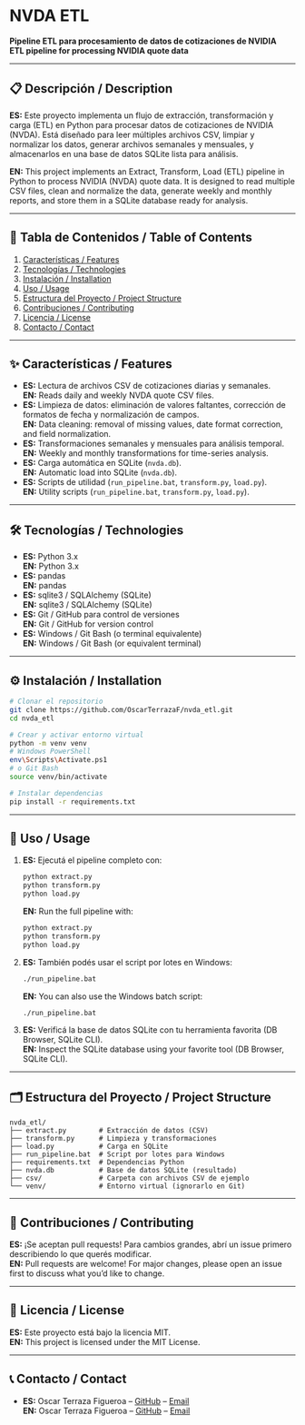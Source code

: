 # NVDA ETL

**Pipeline ETL para procesamiento de datos de cotizaciones de NVIDIA**  
**ETL pipeline for processing NVIDIA quote data**

---

## 📋 Descripción / Description

**ES:** Este proyecto implementa un flujo de extracción, transformación y carga (ETL) en Python para procesar datos de cotizaciones de NVIDIA (NVDA). Está diseñado para leer múltiples archivos CSV, limpiar y normalizar los datos, generar archivos semanales y mensuales, y almacenarlos en una base de datos SQLite lista para análisis.

**EN:** This project implements an Extract, Transform, Load (ETL) pipeline in Python to process NVIDIA (NVDA) quote data. It is designed to read multiple CSV files, clean and normalize the data, generate weekly and monthly reports, and store them in a SQLite database ready for analysis.

---

## 📖 Tabla de Contenidos / Table of Contents

1. [Características / Features](#-características--features)
2. [Tecnologías / Technologies](#-tecnologías--technologies)
3. [Instalación / Installation](#-instalación--installation)
4. [Uso / Usage](#-uso--usage)
5. [Estructura del Proyecto / Project Structure](#-estructura-del-proyecto--project-structure)
6. [Contribuciones / Contributing](#-contribuciones--contributing)
7. [Licencia / License](#-licencia--license)
8. [Contacto / Contact](#-contacto--contact)

---

## ✨ Características / Features

- **ES:** Lectura de archivos CSV de cotizaciones diarias y semanales.  
  **EN:** Reads daily and weekly NVDA quote CSV files.
- **ES:** Limpieza de datos: eliminación de valores faltantes, corrección de formatos de fecha y normalización de campos.  
  **EN:** Data cleaning: removal of missing values, date format correction, and field normalization.
- **ES:** Transformaciones semanales y mensuales para análisis temporal.  
  **EN:** Weekly and monthly transformations for time-series analysis.
- **ES:** Carga automática en SQLite (`nvda.db`).  
  **EN:** Automatic load into SQLite (`nvda.db`).
- **ES:** Scripts de utilidad (`run_pipeline.bat`, `transform.py`, `load.py`).  
  **EN:** Utility scripts (`run_pipeline.bat`, `transform.py`, `load.py`).

---

## 🛠️ Tecnologías / Technologies

- **ES:** Python 3.x  
  **EN:** Python 3.x
- **ES:** pandas  
  **EN:** pandas
- **ES:** sqlite3 / SQLAlchemy (SQLite)  
  **EN:** sqlite3 / SQLAlchemy (SQLite)
- **ES:** Git / GitHub para control de versiones  
  **EN:** Git / GitHub for version control
- **ES:** Windows / Git Bash (o terminal equivalente)  
  **EN:** Windows / Git Bash (or equivalent terminal)

---

## ⚙️ Instalación / Installation

```bash
# Clonar el repositorio
git clone https://github.com/OscarTerrazaF/nvda_etl.git
cd nvda_etl

# Crear y activar entorno virtual
python -m venv venv
# Windows PowerShell
env\Scripts\Activate.ps1
# o Git Bash
source venv/bin/activate

# Instalar dependencias
pip install -r requirements.txt
```

---

## 🚀 Uso / Usage

1. **ES:** Ejecutá el pipeline completo con:  
   ```bash
   python extract.py
   python transform.py
   python load.py
   ```  
   **EN:** Run the full pipeline with:
   ```bash
   python extract.py
   python transform.py
   python load.py
   ```

2. **ES:** También podés usar el script por lotes en Windows:  
   ```bash
   ./run_pipeline.bat
   ```  
   **EN:** You can also use the Windows batch script:
   ```bash
   ./run_pipeline.bat
   ```

3. **ES:** Verificá la base de datos SQLite con tu herramienta favorita (DB Browser, SQLite CLI).  
   **EN:** Inspect the SQLite database using your favorite tool (DB Browser, SQLite CLI).

---

## 🗂️ Estructura del Proyecto / Project Structure

```
nvda_etl/
├── extract.py        # Extracción de datos (CSV)
├── transform.py      # Limpieza y transformaciones
├── load.py           # Carga en SQLite
├── run_pipeline.bat  # Script por lotes para Windows
├── requirements.txt  # Dependencias Python
├── nvda.db           # Base de datos SQLite (resultado)
├── csv/              # Carpeta con archivos CSV de ejemplo
└── venv/             # Entorno virtual (ignorarlo en Git)
```

---

## 🤝 Contribuciones / Contributing

**ES:** ¡Se aceptan pull requests! Para cambios grandes, abrí un issue primero describiendo lo que querés modificar.  
**EN:** Pull requests are welcome! For major changes, please open an issue first to discuss what you’d like to change.

---

## 📄 Licencia / License

**ES:** Este proyecto está bajo la licencia MIT.  
**EN:** This project is licensed under the MIT License.

---

## 📞 Contacto / Contact

- **ES:** Oscar Terraza Figueroa – [GitHub](https://github.com/OscarTerrazaF) – [Email](mailto:oscarterrazaf@gmail.com)  
  **EN:** Oscar Terraza Figueroa – [GitHub](https://github.com/OscarTerrazaF) – [Email](mailto:oscarterrazaf@gmail.com)